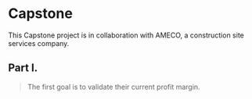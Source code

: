 # Capstone

This Capstone project is in collaboration with AMECO, a construction site services company.

## Part I. 

> The first goal is to validate their current profit margin.
